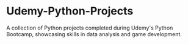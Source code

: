 # Udemy-Python-Projects
A collection of Python projects completed during Udemy's Python Bootcamp, showcasing skills in data analysis and game development.
